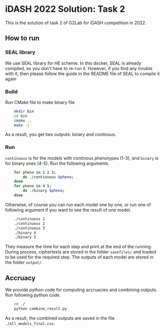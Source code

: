 # iDASH 2022 Solution: Task 2
This is the solution of task 2 of G2Lab for iDASH competition in 2022.

## How to run

### SEAL library
We use SEAL library for HE scheme. In this docker, SEAL is already compiled, so you don't have to re-run it. However, if you find any trouble with it, then please follow the guide in the README file of SEAL to compile it again

### Build
Run CMake file to make binary file
```bash
    mkdir bin
    cd bin
    cmake ..
    make -j
```
As a result, you get two outputs: binary and continous.

### Run
`continuous` is for the models with continous phenotypes (1-3), and `binary` is for binary ones (4-5).
Run the following arguments.
```bash
    for pheno in 1 2 3;
        do ./continuous $pheno;
    done
    for pheno in 4 5;
        do ./binary $pheno;
    done
```
Otherwise, of course you can run each model one by one, or run one of following argument if you want to see the result of one model.
```bash
    ./continuous 1
    ./continuous 2
    ./continuous 3
    ./binary 4
    ./binary 5
```
They measure the time for each step and print at the end of the running. During process, ciphertexts are stored in the folder `savefiles/` and loaded to be used for the required step. The outputs of each model are stored in the folder `output/`.

## Accruacy
We provide python code for computing accruacies and combining outputs. Run following python code.
```bash
    cd ./
    python combine_result.py
```
As a result, the combined outputs are saved in the file `./all_models_final.csv`.